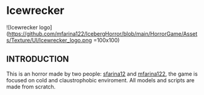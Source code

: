 # Icewrecker
![Icewrecker logo](https://github.com/mfarina122/IcebergHorror/blob/main/HorrorGame/Assets/Texture/UI/Icewrecker_logo.png =100x100)
## INTRODUCTION
This is an horror made by two people: [sfarina12](https://github.com/sfarina12) and [mfarina122](https://github.com/mfarina122), the game is focused on cold and claustrophobic enviroment.
All models and scripts are made from scratch.
